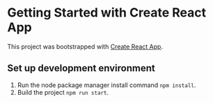 # Getting Started with Create React App

This project was bootstrapped with [Create React App](https://github.com/facebook/create-react-app).

## Set up development environment
1. Run the node package manager install command `npm install`.
2. Build the project `npm run start`.
